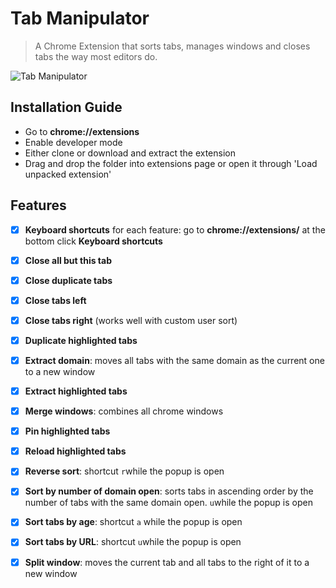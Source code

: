 # Tab Manipulator

> A Chrome Extension that sorts tabs, manages windows and closes tabs the way most editors do.

![Tab Manipulator](http://imgur.com/xDNF5go.png)

## Installation Guide

- Go to **chrome://extensions**
- Enable developer mode
- Either clone or download and extract the extension
- Drag and drop the folder into extensions page or open it through 'Load unpacked extension'


## Features

- [x] **Keyboard shortcuts** for each feature: go to **chrome://extensions/** at the bottom click **Keyboard shortcuts**
- [x] **Close all but this tab**
- [x] **Close duplicate tabs**
- [x] **Close tabs left**
- [x] **Close tabs right** (works well with custom user sort)
- [x] **Duplicate highlighted tabs**
- [x] **Extract domain**: moves all tabs with the same domain as the current one to a new window
- [x] **Extract highlighted tabs**
- [x] **Merge windows**: combines all chrome windows
- [x] **Pin highlighted tabs**
- [x] **Reload highlighted tabs**
- [x] **Reverse sort**: shortcut `r`while the popup is open
- [x] **Sort by number of domain open**: sorts tabs in ascending order by the number of tabs with the same domain open. `u`while the popup is open
- [x] **Sort tabs by age**: shortcut `a` while the popup is open
- [x] **Sort tabs by URL**: shortcut `u`while the popup is open
- [x] **Split window**: moves the current tab and all tabs to the right of it to a new window



